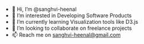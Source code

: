 - 👋 Hi, I’m @sanghvi-heenal
- 👀 I’m interested in Developing Software Products
- 🌱 I’m currently learning Visualization tools like D3.js
- 💞️ I’m looking to collaborate on freelance projects
- 📫 Reach me on sanghvi-heenal@gmail.com
